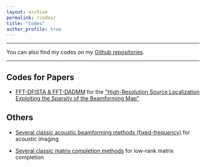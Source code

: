 ```yaml
---
layout: archive
permalink: /codes/
title: "Codes"
author_profile: true
---
```


***
You can also find my codes on my [Github repositories](https://github.com/HauLiang).

***

Codes for Papers
------
* [FFT-DFISTA & FFT-DADMM](https://github.com/HauLiang/FFT-DFISTA-and-FFT-DADMM) for the ["High-Resolution Source Localization Exploiting the Sparsity of the Beamforming Map"](https://www.sciencedirect.com/science/article/pii/S016516842100414X)


Others
------
* [Several classic acoustic beamforming methods (fixed-frequency)](https://github.com/HauLiang/Acoustic-Beamforming-Methods) for acoustic imaging

* [Several classic matrix completion methods](https://github.com/HauLiang/Matrix-Completion-Methods) for low-rank matrix completion